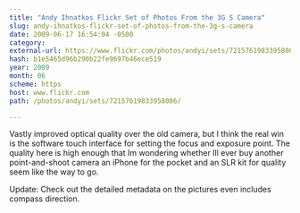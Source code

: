 ```yaml
---
title: "Andy Ihnatkos Flickr Set of Photos From the 3G S Camera"
slug: andy-ihnatkos-flickr-set-of-photos-from-the-3g-s-camera
date: 2009-06-17 16:54:04 -0500
category: 
external-url: https://www.flickr.com/photos/andyi/sets/72157619833958006/
hash: b1e5465d96b290b22fe9697b46ece519
year: 2009
month: 06
scheme: https
host: www.flickr.com
path: /photos/andyi/sets/72157619833958006/

---
```


Vastly improved optical quality over the old camera, but I think the real win is the software touch interface for setting the focus and exposure point. The quality here is high enough that Im wondering whether Ill ever buy another point-and-shoot camera  an iPhone for the pocket and an SLR kit for quality seem like the way to go.


Update: Check out the detailed metadata on the pictures  even includes compass direction.
